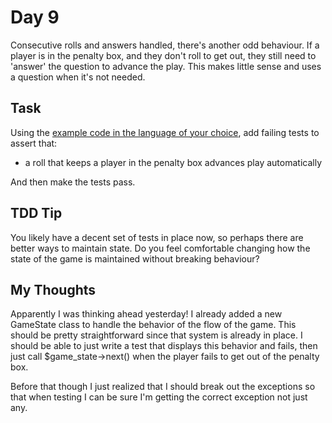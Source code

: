Day 9
=====
Consecutive rolls and answers handled, there's another odd behaviour. If a
player is in the penalty box, and they don't roll to get out, they still need
to 'answer' the question to advance the play. This makes little sense and
uses a question when it's not needed.

Task
----
Using the [example code in the language of your choice][1], add failing tests to
assert that:
- a roll that keeps a player in the penalty box advances play automatically

And then make the tests pass.

TDD Tip
-------
You likely have a decent set of tests in place now, so perhaps there are better
ways to maintain state. Do you feel comfortable changing how the state of the 
game is maintained without breaking behaviour? 

[1]: https://github.com/caradojo/trivia

My Thoughts
-----------
Apparently I was thinking ahead yesterday! I already added a new GameState class
to handle the behavior of the flow of the game. This should be pretty
straightforward since that system is already in place. I should be able to just
write a test that displays this behavior and fails, then just call
$game_state->next() when the player fails to get out of the penalty box.

Before that though I just realized that I should break out the exceptions so
that when testing I can be sure I'm getting the correct exception not just any.
